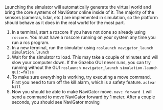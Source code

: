 Launching the simulator will automatically generate the virtual world and bring the core systems of NaviGator online inside of it. The majority of the sensors (cameras, lidar, etc.) are implemented in simulation, so the platform should behave as it does in the real world for the most part.
1. In a terminal, start a roscore if you have not done so already using ```roscore```. You must have a roscore running on your system any time you run a ros program.
1. In a new terminal, run the simulator using ```roslaunch navigator_launch simulation.launch```
1. Wait for the simulator to load. This may take a couple of minutes and will slow your computer down. If the Gazebo GUI never runs, you can try running without the GUI ```roslaunch navigator_launch simulation.launch gui:=false```
1. To make sure everything is working, try executing a move command. First you need to turn off the kill alarm, which is a safety feature. ```aclear kill```
1. Now you should be able to make NaviGator move. ```navc forward 1``` will send a command to move NaviGator forward by 1 meter. After a couple seconds, you should see NaviGator moving